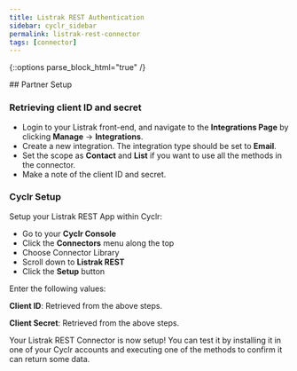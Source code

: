 ```yaml
---
title: Listrak REST Authentication
sidebar: cyclr_sidebar
permalink: listrak-rest-connector
tags: [connector]
---
```

{::options parse_block_html="true" /}
<section class="card">
## Partner Setup

### Retrieving client ID and secret
*   Login to your Listrak front-end, and navigate to the **Integrations Page** by clicking **Manage** -> **Integrations**.
*   Create a new integration. The integration type should be set to **Email**.
*   Set the scope as **Contact** and **List** if you want to use all the methods in the connector. 
*   Make a note of the client ID and secret.

### Cyclr Setup

Setup your Listrak REST App within Cyclr:

*   Go to your **Cyclr Console**
*   Click the **Connectors** menu along the top
*   Choose Connector Library
*   Scroll down to **Listrak REST**
*   Click the **Setup** button

Enter the following values:

**Client ID**: Retrieved from the above steps.

**Client Secret**: Retrieved from the above steps.


Your Listrak REST Connector is now setup! You can test it by installing it in one of your Cyclr accounts and executing one of the methods to confirm it can return some data.

</section>

